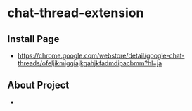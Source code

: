# chat-thread-extension

## Install Page

* https://chrome.google.com/webstore/detail/google-chat-threads/ofeljikmiggiajkgahjkfadmdipacbmm?hl=ja

## About Project

* 
